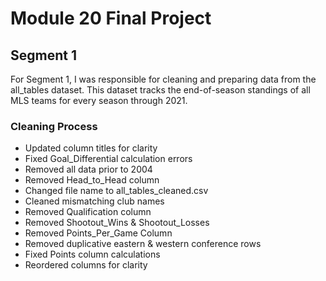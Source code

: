 # Module 20 Final Project

## Segment 1

For Segment 1, I was responsible for cleaning and preparing data from the all_tables dataset. This dataset tracks the end-of-season standings of all MLS teams for every season through 2021. 

### Cleaning Process

- Updated column titles for clarity
- Fixed Goal_Differential calculation errors
- Removed all data prior to 2004
- Removed Head_to_Head column
- Changed file name to all_tables_cleaned.csv
- Cleaned mismatching club names
- Removed Qualification column
- Removed Shootout_Wins & Shootout_Losses
- Removed Points_Per_Game Column
- Removed duplicative eastern & western conference rows
- Fixed Points column calculations
- Reordered columns for clarity